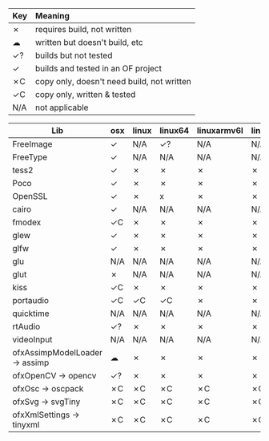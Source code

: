 | Key     | Meaning                                   
|---------|:--------
| ✗       | requires build, not written
| ☁       | written but doesn't build, etc          
| ✓?      | builds but not tested
| ✓       | builds and tested in an OF project
| ✗C      | copy only, doesn't need build, not written
| ✓C      | copy only, written & tested                
| N/A     | not applicable

| Lib                             | osx | linux | linux64 | linuxarmv6l | linuxarmv7l | vs | win_cb | ios | android |
|---------------------------------|-----|-------|---------|-------------|-------------|----|--------|-----|---------|
| FreeImage                       | ✓   | N/A   | ✓?      | N/A         | N/A         | ✗  | ✗      | ✓   | ✗       |
| FreeType                        | ✓   | N/A   | N/A     | N/A         | N/A         | ?  | ?      | ✓   | ?       |
| tess2                           | ✓   | ✗     | ✗       | ✗           | ✗           | ✓? | ✗      | ✓   | ✗       |
| Poco                            | ✓   | ✗     | ✗       | ✗           | ✗           | ✓? | ✗      | ✓   | ✗       |
| OpenSSL                         | ✓   | ✗     | x       | ✗           | ✗           | ✗  | ✗      | ✓   | N/A     |
| cairo                           | ✓   | N/A   | N/A     | N/A         | N/A         | ✗  | ✗      | N/A | N/A     |
| fmodex                          | ✓C  | ✗     | ✗       | ✗           | ✗           | ✗  | ✗      | N/A | N/A     |
| glew                            | ✓   | ✗     | ✗       | ✗           | ✗           | ✓  | ✗      | N/A | N/A     |
| glfw                            | ✓   | ✗     | ✗       | ✗           | ✗           | ✓? | ✗      | N/A | N/A     |
| glu                             | N/A | N/A   | N/A     | N/A         | N/A         | ✗  | ✗      | N/A | N/A     |
| glut                            | ✗   | N/A   | N/A     | N/A         | N/A         | ✗  | ✗      | N/A | N/A     |
| kiss                            | ✓C  | ✗     | ✗       | ✗           | ✗           | ✓C | ✓C     | ✓   | ✓C      |
| portaudio                       | ✓C  | ✓C    | ✓C      | ✗           | ✗           | ✓C | ✓C     | N/A | N/A     |
| quicktime                       | N/A | N/A   | N/A     | N/A         | N/A         | ✗  | ✗      | N/A | N/A     |
| rtAudio                         | ✓?  | ✗     | ✗       | ✗           | ✗           | ✗  | ✗      | N/A | N/A     |
| videoInput                      | N/A | N/A   | N/A     | N/A         | N/A         | ✓  | ✗      | N/A | N/A     |
| ofxAssimpModelLoader -> assimp  | ☁   | ✗     | ✗       | ✗           | ✗           | ✗  | ✗      | ☁   | ✗       |
| ofxOpenCV -> opencv             | ✓?  | ✗     | ✗       | ✗           | ✗           | ✗  | ✗      | ☁   | ✗       |
| ofxOsc -> oscpack               | ✗C  | ✗C    | ✗C      | ✗C          | ✗C          | ✗C | ✗C     | ✗C  | ✗C      |
| ofxSvg -> svgTiny               | ✗C  | ✗C    | ✗C      | ✗C          | ✗C          | ✗C | ✗C     | ✗C  | ✗C      |
| ofxXmlSettings -> tinyxml       | ✗C  | ✗C    | ✗C      | ✗C          | ✗C          | ✗C | ✗C     | ✗C  | ✗C      |
